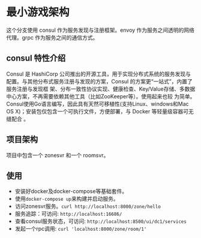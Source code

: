 # 最小游戏架构  
这个分支使用 consul 作为服务发现与注册框架。envoy 作为服务之间透明的网络代理。grpc 作为服务之间的通信方式。

## consul 特性介绍
Consul 是 HashiCorp 公司推出的开源工具，用于实现分布式系统的服务发现与配置。与其他分布式服务注册与发现的方案，Consul 的方案更“一站式”，内置了服务注册与发现框 架、分布一致性协议实现、健康检查、Key/Value存储、多数据中心方案，不再需要依赖其他工具（比如ZooKeeper等）。使用起来也较 为简单。Consul使用Go语言编写，因此具有天然可移植性(支持Linux、windows和Mac OS X)；安装包仅包含一个可执行文件，方便部署，与 Docker 等轻量级容器可无缝配合 。

## 项目架构
项目中包含一个 zonesvr 和一个 roomsvr。


## 使用  
* 安装好docker及docker-compose等基础套件。
* 使用`docker-compose up`来构建并启动服务。
* 访问zonesvr服务。`curl http://localhost:8000/zone/hello`
* 服务追踪：可访问: `http://localhost:16686/`
* 查看consul服务状态，可访问: `http://localhost:8500/ui/dc1/services`
* 发起一个rpc调用: `curl 'localhost:8000/zone/room/1'`
